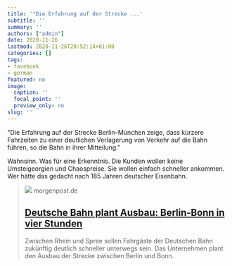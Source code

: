 ```yaml
---
title: '"Die Erfahrung auf der Strecke ...'
subtitle: ''
summary: ''
authors: ["admin"]
date: 2020-11-26
lastmod: 2020-11-26T20:52:14+01:00
categories: []
tags:
- facebook
- german
featured: no
image:
  caption: ''
  focal_point: ''
  preview_only: no
slug: ''
---
```

"Die Erfahrung auf der Strecke Berlin–München zeige, dass kürzere Fahrzeiten zu einer deutlichen Verlagerung von Verkehr auf die Bahn führen, so die Bahn in ihrer Mitteilung."

Wahnsinn. Was für eine Erkenntnis. Die Kunden wollen keine Umsteigeorgien und Chaospreise. Sie wollen einfach schneller ankommen. Wer hätte das gedacht nach 185 Jahren deutscher Eisenbahn.
> [![](https://img.morgenpost.de/img/pankow/crop230673058/9072603028-w820-cv16_9-q85/bd2e610e-0dfa-11eb-8887-f90540a4d1a4.jpg)](https://www.morgenpost.de/berlin/article230998268/Bahn-plant-Ausbau-Von-Bonn-nach-Berlin-in-vier-Stunden.html)
> morgenpost.de
> ## [Deutsche Bahn plant Ausbau: Berlin-Bonn in vier Stunden](https://www.morgenpost.de/berlin/article230998268/Bahn-plant-Ausbau-Von-Bonn-nach-Berlin-in-vier-Stunden.html)
>
>Zwischen Rhein und Spree sollen Fahrgäste der Deutschen Bahn zukünftig deutlich schneller unterwegs sein.  Das Unternehmen plant den Ausbau der Strecke zwischen Berlin und Bonn.


